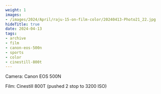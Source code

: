 ```yaml
---
weight: 1
images:
- /images/2024/April/raju-15-on-film-color/20240413-Photo21_22.jpg
hideTitle: true
date: 2024-04-13
tags:
- archive
- film
- canon-eos-500n
- sports
- color
- cinestill-800t
---
```


Camera: Canon EOS 500N

Film: Cinestill 800T (pushed 2 stop to 3200 ISO)